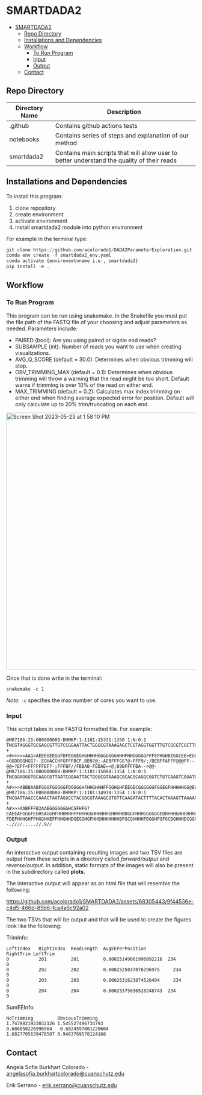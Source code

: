 # SMARTDADA2

- [SMARTDADA2](#smartdada2)
  - [Repo Directory](#repo-directory)
  - [Installations and Dependencies](#installations-and-dependencies)
  - [Workflow](#workflow)
    - [To Run Program](#to-run-program)
    - [Input](#input)
    - [Output](#output)
  - [Contact](#contact)

## Repo Directory

|Directory Name|Description|
|---------------|-----------|
|.github| Contains github actions tests|
|notebooks| Contains series of steps and explanation of our method|
|smartdada2| Contains main scripts that will allow user to better understand the quality of their reads|

## Installations and Dependencies

To install this program:

1. clone repository
2. create environment
3. activate environment
4. install smartdada2 module into python environment

For example in the terminal type:

```python
git clone https://github.com/acolorado1/DADA2ParameterExploration.git
conda env create -f smartdada2_env.yaml
conda activate {environemtnname i.e., smartdada2}
pip install -e .
```

## Workflow

### To Run Program

This program can be run using snakemake. In the Snakefile you must put the file path of the FASTQ file of your choosing and adjust parameters as needed. Parameters include:

- PAIRED (bool): Are you using paired or signle end reads?
- SUBSAMPLE (int): Number of reads you want to use when creating visualizations.
- AVG_Q_SCORE (default = 30.0): Determines when obvious trimming will stop.
- OBV_TRIMMING_MAX (default = 0.1): Determines when obvious trimming will throw a warning that the read might be too short. Default warns if trimming is over 10% of the read on either end.
- MAX_TRIMMING (default = 0.2): Calculates max index trimming on either end when finding average expected error for position. Default will only calculate up to 20% trim/truncating on each end.

<img width="682" alt="Screen Shot 2023-05-23 at 1 58 10 PM" src="https://github.com/acolorado1/SMARTDADA2/assets/68305443/6ca259fb-35d6-4498-9828-65984619aff8">

Once that is done write in the terminal:

```
snakemake -c 1
```

*Note:* ```-c``` specifies the max number of cores you want to use.


### Input

This script takes in one FASTQ formatted file. For example:

```
@M07186:25:000000000-DHMKP:1:1101:15331:1350 1:N:0:1
TNCGTAGGGTGCGAGCGTTGTCCGGAATTACTGGGCGTAAAGAGCTCGTAGGTGGTTTGTCGCGTCGCTTGTGAAAGCCCGGGGCTTAACTCCGGGTCTGCAGGCGATACGGGCATAACTTGAGTGCTGTAGGGGAGACTGGAATTCCTGGTGTAGCGGTGGAATGCGCAGATATCAGGAGGAACACCGATGGCGAAGGCAGGTCTCTGGGCAGTAACTGACGCTGAGGAGCGAAAGCATGGGGAGCGAAC
+
>#>>>>>AA1>AEEEGEEGGFDFEGGEGHGHHHHGGGGGGGHHHFHHGGGGGFFFEFHGHBEGGCEE>EGGHHBBF1GGHGGGGGGHGHFHDHGGCBCGCGFH0EC/CGCGCGCGHEFCGHHGC=<GGDDDGHGG?-.EGHACCHFGFFFBCF.BB9?@;-AEBFFFGG?@-FFF9/;/BEBFFAFFF@@@FF--@@=?EFF<FFFFFFEF?-;FFFBF//FBBAB-FEBAE==@;B9BFFFFBA-->@@-
@M07186:25:000000000-DHMKP:1:1101:15094:1354 1:N:0:1
TNCGGAGGGTGCAAGCGTTAATCGGAATTACTGGGCGTAAAGCGCACGCAGGCGGTCTGTCAAGTCGGATGTGAAATCCCCGGGCTCAACCTGGGAACTGCATTCGAAACTGGCAGGCTAGAGTCTTGTAGAGGGGGGTAGAATTCCAGGTGTAGCGGTGAAATGCGTAGAGATCTGGAGGAATACCGGTGGCGAAGGCGGCCCCCTGGACAAAGACTGACGCTCAGGTGCGAAAGCGTGGGGAGCAAACA
+
A#>>>ABBBAABFGGGFGGGGGFDGGGGHFHHGHHHFFGGHGHFEEGECGGGGGGFGGEGFHHHHHGG@EGFGHFHHHHHGGGGGGHHFGHHHHGHHGHFHHHHHHHEE@GHHHHGGGHGHFGHHHHGHFHHHHGGGFFFFFFFFFFFFFFFFFFFFFFFFFFFFFFFFFFFFFFFFFFFFFFFFFFFFFFFFFFACDFAFFDAFFFFFFFFFFFFFFFFFFDDDDFFFFBFDDCFFFFFFFFFFFFFFFF
@M07186:25:000000000-DHMKP:1:1101:14910:1354 1:N:0:1
TNCGATTAACCCAAACTAATAGGCCTACGGCGTAAAGCGTGTTCAAGATACTTTTACACTAAAGTTAAAACTTAACTAAGCCGTAAAAAGCTACAGTTATCATAAAATAAACCACGAAAGTGACTTTATAATAATCTGACTACACGATAGCTAAGACCCAAACTGGGATTAGAAACCCCTGTAGTCCGGCTGGCTGACTATCTCGTATGCCGTCTTCTGCTTGAAAAAAAAAAAATAGACGTGCTAGGTAT
+
A#>>>AABFFFB2AAEGGGGGGGHCGFHFG?EAEEAFGGGFEGH5AGGHFHHHHHHFFHHHGGHHHHHHGHHHHBDGGFHHHGGGGGGEDHHHHGHHGHHHHHFGEFGGFFFFFEFGGEF?FDEFHHHGHFFHGGHHEFFHHGHHDGEGGHGFHHGHHHHHHHBFGCGHHHHFDGGHFGFGCDGHHHDCGGCCABEGGHHH0CGHGGG/FGGG@FFGGGGFEFFB0CFBB<-;--.////.....//.9//
```

### Output

An interactive output containing resulting images and two TSV files are output from these scripts in a directory called *forward/output* and *reverse/output*. In addition, static formats of the images will also be present in the subdirectory called **plots**.

The interactive output will appear as an html file that will resemble the following:

https://github.com/acolorado1/SMARTDADA2/assets/68305443/9f44536e-c4d5-466d-85b6-fca4a6c92a02

The two TSVs that will be output and that will be used to create the figures look like the following:

TrimInfo:

```
LeftIndex	RightIndex	ReadLength	AvgEEPerPosition	      RightTrim	LeftTrim
0	        201	        201	        0.00025149061996092216	234	      0
0	        202	        202	        0.0002525037876296975	  234	      0
0	        203	        203	        0.0002531623874528494	  234	      0
0	        204	        204	        0.00025375036528248743	234	      0
```

SumEEInfo:

```
NoTrimming         ObviousTrimming
1.7478821923032126 1.545527496734793
0.686050226996564   0.6824597001220604
1.6827705639478587 0.9463769578124168
```

## Contact

Angela Sofia Burkhart Colorado - angelasofia.burkhartcolorado@cuanschutz.edu

Erik Serrano - erik.serrano@cuanschutz.edu
